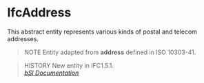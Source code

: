 IfcAddress
==========
This abstract entity represents various kinds of postal and telecom addresses.  
  
> NOTE  Entity adapted from **address** defined in ISO 10303-41.  
  
> HISTORY  New entity in IFC1.5.1.  
[ _bSI
Documentation_](https://standards.buildingsmart.org/IFC/DEV/IFC4_2/FINAL/HTML/schema/ifcactorresource/lexical/ifcaddress.htm)


